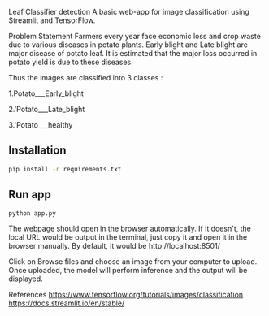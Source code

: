 Leaf Classifier detection
A basic web-app for image classification using Streamlit and TensorFlow.

Problem Statement Farmers every year face economic loss and crop waste due to various diseases in potato plants. Early blight and Late blight are major disease of potato leaf. It is estimated that the major loss occurred in potato yield is due to these diseases.

Thus the images are classified into 3 classes :

1.Potato___Early_blight

2.'Potato___Late_blight

3.'Potato___healthy


## Installation

 ```bash
pip install -r requirements.txt
```

## Run app

 ```bash
python app.py
```

The webpage should open in the browser automatically.
If it doesn't, the local URL would be output in the terminal, just copy it and open it in the browser manually.
By default, it would be http://localhost:8501/

Click on Browse files and choose an image from your computer to upload.
Once uploaded, the model will perform inference and the output will be displayed.

References
https://www.tensorflow.org/tutorials/images/classification
https://docs.streamlit.io/en/stable/
